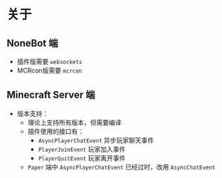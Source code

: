 # 关于

## NoneBot 端

- 插件版需要 `websockets`
- MCRcon版需要 `mcrcon`

## Minecraft Server 端

- 版本支持：
  - 理论上支持所有版本，但需要编译
  - 插件使用的接口有：
    - `AsyncPlayerChatEvent` 异步玩家聊天事件
    - `PlayerJoinEvent` 玩家加入事件
    - `PlayerQuitEvent` 玩家离开事件
  - `Paper` 端中 `AsyncPlayerChatEvent` 已经过时，改用 `AsyncChatEvent`
